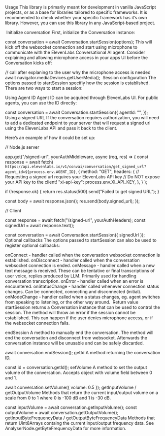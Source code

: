 Usage
This library is primarily meant for development in vanilla JavaScript projects, or as a base for libraries tailored to specific frameworks. It is recommended to check whether your specific framework has it’s own library. However, you can use this library in any JavaScript-based project.

​
Initialize conversation
First, initialize the Conversation instance:


const conversation = await Conversation.startSession(options);
This will kick off the websocket connection and start using microphone to communicate with the ElevenLabs Conversational AI agent. Consider explaining and allowing microphone access in your apps UI before the Conversation kicks off:


// call after explaning to the user why the microphone access is needed
await navigator.mediaDevices.getUserMedia();
​
Session configuration
The options passed to startSession specifiy how the session is established. There are two ways to start a session:

Using Agent ID
Agent ID can be acquired through ElevenLabs UI. For public agents, you can use the ID directly:


const conversation = await Conversation.startSession({
  agentId: "<your-agent-id>",
});
Using a signed URL
If the conversation requires authorization, you will need to add a dedicated endpoint to your server that will request a signed url using the ElevenLabs API and pass it back to the client.

Here’s an example of how it could be set up:


// Node.js server

app.get("/signed-url", yourAuthMiddleware, async (req, res) => {
  const response = await fetch(
    `https://api.elevenlabs.io/v1/convai/conversation/get_signed_url?agent_id=${process.env.AGENT_ID}`,
    {
      method: "GET",
      headers: {
        // Requesting a signed url requires your ElevenLabs API key
        // Do NOT expose your API key to the client!
        "xi-api-key": process.env.XI_API_KEY,
      },
    }
  );

  if (!response.ok) {
    return res.status(500).send("Failed to get signed URL");
  }

  const body = await response.json();
  res.send(body.signed_url);
});

// Client

const response = await fetch("/signed-url", yourAuthHeaders);
const signedUrl = await response.text();

const conversation = await Conversation.startSession({ signedUrl });
​
Optional callbacks
The options passed to startSession can also be used to register optional callbacks:

onConnect - handler called when the conversation websocket connection is established.
onDisconnect - handler called when the conversation websocket connection is ended.
onMessage - handler called when a new text message is received. These can be tentative or final transcriptions of user voice, replies produced by LLM. Primarily used for handling conversation transcription.
onError - handler called when an error is encountered.
onStatusChange - handler called whenever connection status changes. Can be connected, connecting and disconnected (initial).
onModeChange - handler called when a status changes, eg. agent switches from speaking to listening, or the other way around.
​
Return value
startSession returns a Conversation instance that can be used to control the session. The method will throw an error if the session cannot be established. This can happen if the user denies microphone access, or if the websocket connection fails.

endSession
A method to manually end the conversation. The method will end the conversation and disconnect from websocket. Afterwards the conversation instance will be unusable and can be safely discarded.


await conversation.endSession();
getId
A method returning the conversation ID.


const id = conversation.getId();
setVolume
A method to set the output volume of the conversation. Accepts object with volume field between 0 and 1.


await conversation.setVolume({ volume: 0.5 });
getInputVolume / getOutputVolume
Methods that return the current input/output volume on a scale from 0 to 1 where 0 is -100 dB and 1 is -30 dB.


const inputVolume = await conversation.getInputVolume();
const outputVolume = await conversation.getOutputVolume();
getInputByteFrequencyData / getOutputByteFrequencyData
Methods that return Uint8Arrays containg the current input/output frequency data. See AnalyserNode.getByteFrequencyData for more information.
